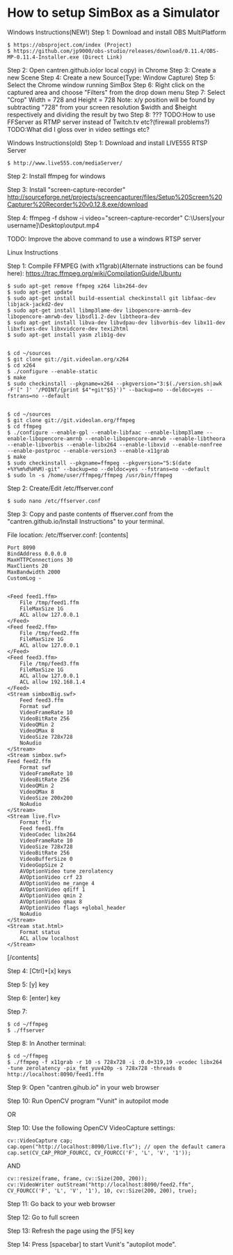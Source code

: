 # How to setup SimBox as a Simulator

Windows Instructions(NEW!)
Step 1: Download and install OBS MultiPlatform

    $ https://obsproject.com/index (Project)
    $ https://github.com/jp9000/obs-studio/releases/download/0.11.4/OBS-MP-0.11.4-Installer.exe (Direct Link)

Step 2: Open cantren.github.io(or local copy) in Chrome
Step 3: Create a new Scene
Step 4: Create a new Source(Type: Window Capture)
Step 5: Select the Chrome window running SimBox
Step 6: Right click on the captured area and choose "Filters" from the drop down menu
Step 7: Select "Crop" Width = 728 and Height = 728 
    Note: x/y position will be found by subtracting "728" from your screen resolution $width and $height respectively and        dividing the result by two
Step 8: ???
TODO:How to use FFServer as RTMP server instead of Twitch.tv etc?(firewall problems?)
TODO:What did I gloss over in video settings etc?

Windows Instructions(old)
Step 1: Download and install LIVE555 RTSP Server

    $ http://www.live555.com/mediaServer/

Step 2: Install ffmpeg for windows

Step 3: Install "screen-capture-recorder" http://sourceforge.net/projects/screencapturer/files/Setup%20Screen%20Capturer%20Recorder%20v0.12.8.exe/download

Step 4: ffmpeg -f dshow -i video="screen-capture-recorder" C:\Users\[your username]\Desktop\output.mp4

TODO: Improve the above command to use a windows RTSP server

Linux Instructions

Step 1: Compile FFMPEG (with x11grab)(Alternate instructions can be found here): https://trac.ffmpeg.org/wiki/CompilationGuide/Ubuntu

    $ sudo apt-get remove ffmpeg x264 libx264-dev
    $ sudo apt-get update
    $ sudo apt-get install build-essential checkinstall git libfaac-dev libjack-jackd2-dev
    $ sudo apt-get install libmp3lame-dev libopencore-amrnb-dev libopencore-amrwb-dev libsdl1.2-dev libtheora-dev
    $ sudo apt-get install libva-dev libvdpau-dev libvorbis-dev libx11-dev libxfixes-dev libxvidcore-dev texi2html
    $ sudo apt-get install yasm zlib1g-dev


    $ cd ~/sources
    $ git clone git://git.videolan.org/x264
    $ cd x264
    $ ./configure --enable-static
    $ make
    $ sudo checkinstall --pkgname=x264 --pkgversion="3:$(./version.sh|awk -F'[" ]' '/POINT/{print $4"+git"$5}')" --backup=no --deldoc=yes --fstrans=no --default


    $ cd ~/sources
    $ git clone git://git.videolan.org/ffmpeg
    $ cd ffmpeg
    $ ./configure --enable-gpl --enable-libfaac --enable-libmp3lame --enable-libopencore-amrnb --enable-libopencore-amrwb --enable-libtheora --enable-libvorbis --enable-libx264 --enable-libxvid --enable-nonfree --enable-postproc --enable-version3 --enable-x11grab
    $ make
    $ sudo checkinstall --pkgname=ffmpeg --pkgversion="5:$(date +%Y%m%d%H%M)-git" --backup=no --deldoc=yes --fstrans=no --default
    $ sudo ln -s /home/user/ffmpeg/ffmpeg /usr/bin/ffmpeg

Step 2: Create/Edit /etc/ffserver.conf

    $ sudo nano /etc/ffserver.conf

Step 3: Copy and paste contents of ffserver.conf from the "cantren.github.io/Install Instructions" to your terminal.

File location: /etc/ffserver.conf:
[contents]

    Port 8090
    BindAddress 0.0.0.0
    MaxHTTPConnections 30
    MaxClients 20
    MaxBandwidth 2000
    CustomLog - 


    <Feed feed1.ffm>
        File /tmp/feed1.ffm
        FileMaxSize 1G 
        ACL allow 127.0.0.1
    </Feed>
    <Feed feed2.ffm>
        File /tmp/feed2.ffm
        FileMaxSize 1G
        ACL allow 127.0.0.1
    </Feed>
    <Feed feed3.ffm>
        File /tmp/feed3.ffm
        FileMaxSize 1G
        ACL allow 127.0.0.1
        ACL allow 192.168.1.4
    </Feed>
    <Stream simboxBig.swf>
        Feed feed3.ffm
        Format swf
        VideoFrameRate 10
        VideoBitRate 256
        VideoQMin 2
        VideoQMax 8
        VideoSize 728x728
        NoAudio
    </Stream>
    <Stream simbox.swf>
    Feed feed2.ffm
        Format swf
        VideoFrameRate 10
        VideoBitRate 256
        VideoQMin 2
        VideoQMax 8
        VideoSize 200x200
        NoAudio
    </Stream>
    <Stream live.flv>
        Format flv
        Feed feed1.ffm
        VideoCodec libx264
        VideoFrameRate 10
        VideoSize 728x728
        VideoBitRate 256
        VideoBufferSize 0
        VideoGopSize 2
        AVOptionVideo tune zerolatency
        AVOptionVideo crf 23
        AVOptionVideo me_range 4
        AVOptionVideo qdiff 1
        AVOptionVideo qmin 2
        AVOptionVideo qmax 8
        AVOptionVideo flags +global_header
        NoAudio
    </Stream>
    <Stream stat.html>
        Format status
        ACL allow localhost
    </Stream>
[/contents]


Step 4: [Ctrl]+[x] keys

Step 5: [y] key

Step 6: [enter] key

Step 7: 

    $ cd ~/ffmpeg
    $ ./ffserver

Step 8: In Another terminal:

    $ cd ~/ffmpeg
    $ ./ffmpeg -f x11grab -r 10 -s 728x728 -i :0.0+319,19 -vcodec libx264 -tune zerolatency -pix_fmt yuv420p -s 728x728 -threads 0 http://localhost:8090/feed1.ffm

Step 9: Open "cantren.gihub.io" in your web browser

Step 10: Run OpenCV program "Vunit" in autopilot mode

OR

Step 10: Use the following OpenCV VideoCapture settings:

    cv::VideoCapture cap;
    cap.open("http://localhost:8090/live.flv"); // open the default camera
    cap.set(CV_CAP_PROP_FOURCC, CV_FOURCC('F', 'L', 'V', '1'));

AND

    cv::resize(frame, frame, cv::Size(200, 200));
    cv::VideoWriter outStream("http://localhost:8090/feed2.ffm", CV_FOURCC('F', 'L', 'V', '1'), 10, cv::Size(200, 200), true);

Step 11: Go back to your web browser

Step 12: Go to full screen

Step 13: Refresh the page using the [F5] key

Step 14: Press [spacebar] to start Vunit's "autopilot mode".
